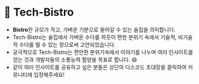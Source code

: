 
# 🍷 Tech-Bistro

- **Bistro**란 규모가 작고, 가벼운 기분으로 들어갈 수 있는 술집을 의미합니다.
- Tech-Bistro는 술집에서 가벼운 수다를 하듯이 편한 분위기 속에서 기술적, 비기술적 수다를 떨 수 있는 장으로써 고안되었습니다.
- 궁극적으로 Tech-Bistro는 편안한 분위기속에서 이야기를 나누며 여러 인사이트를 얻는 것과 개발자들의 소통능력 함양을 목표로 합니다. 😄
- 같이 여러 인사이트를 공유하고 싶은 분들은 상단의 디스코드 초대장을 클릭하여 커뮤니티에 입장해주세요! 

<!--

**Here are some ideas to get you started:**

🙋‍♀️ A short introduction - what is your organization all about?
🌈 Contribution guidelines - how can the community get involved?
👩‍💻 Useful resources - where can the community find your docs? Is there anything else the community should know?
🍿 Fun facts - what does your team eat for breakfast?
🧙 Remember, you can do mighty things with the power of [Markdown](https://docs.github.com/github/writing-on-github/getting-started-with-writing-and-formatting-on-github/basic-writing-and-formatting-syntax)
-->
